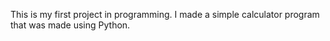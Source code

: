 This is my first project in programming.
I made a simple calculator program that was made using Python.

